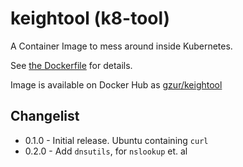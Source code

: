 # keightool (k8-tool)

A Container Image to mess around inside Kubernetes.

See [the Dockerfile](./Dockerfile) for details.

Image is available on Docker Hub as [gzur/keightool](https://hub.docker.com/r/gzur/keightool)


## Changelist

* 0.1.0 - Initial release. Ubuntu containing `curl`
* 0.2.0 - Add `dnsutils`, for `nslookup` et. al